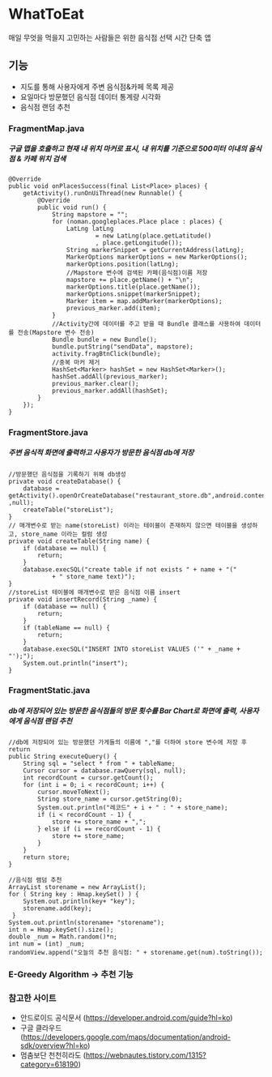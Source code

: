 # WhatToEat
매일 무엇을 먹을지 고민하는 사람들은 위한 음식점 선택 시간 단축 앱

## 기능
* 지도를 통해 사용자에게 주변 음식점&카페 목록 제공 
* 요일마다 방문했던 음식점 데이터 통계량 시각화
* 음식점 랜덤 추천 


### FragmentMap.java
##### 구글 맵을 호출하고 현재 내 위치 마커로 표시, 내 위치를 기준으로 500미터 이내의 음식점 & 카페 위치 검색
    @Override
    public void onPlacesSuccess(final List<Place> places) {
        getActivity().runOnUiThread(new Runnable() {
            @Override
            public void run() {
                String mapstore = "";
                for (noman.googleplaces.Place place : places) {
                    LatLng latLng
                            = new LatLng(place.getLatitude()
                            , place.getLongitude());
                    String markerSnippet = getCurrentAddress(latLng);
                    MarkerOptions markerOptions = new MarkerOptions();
                    markerOptions.position(latLng);
                    //Mapstore 변수에 검색된 카페(음식점)이름 저장
                    mapstore += place.getName() + "\n";
                    markerOptions.title(place.getName());
                    markerOptions.snippet(markerSnippet);
                    Marker item = map.addMarker(markerOptions);
                    previous_marker.add(item);
                }
                //Activity간에 데이터를 주고 받을 때 Bundle 클래스를 사용하여 데이터를 전송(Mapstore 변수 전송)
                Bundle bundle = new Bundle();
                bundle.putString("sendData", mapstore);
                activity.fragBtnClick(bundle);
                //중복 마커 제거
                HashSet<Marker> hashSet = new HashSet<Marker>();
                hashSet.addAll(previous_marker);
                previous_marker.clear();
                previous_marker.addAll(hashSet);
            }
        });
    }
   
### FragmentStore.java
##### 주변 음식적 화면에 출력하고 사용자가 방문한 음식점 db에 저장
    //방문했던 음식점을 기록하기 위해 db생성
    private void createDatabase() {
        database = getActivity().openOrCreateDatabase("restaurant_store.db",android.content.Context.MODE_PRIVATE ,null);
        createTable("storeList");
    }
    // 매개변수로 받는 name(storeList) 이라는 테이블이 존재하지 않으면 테이블을 생성하고, store_name 이라는 컬럼 생성
    private void createTable(String name) {
        if (database == null) {
            return;
        }
        database.execSQL("create table if not exists " + name + "("
                + " store_name text)");
    }
    //storeList 테이블에 매개변수로 받은 음식점 이름 insert
    private void insertRecord(String _name) {
        if (database == null) {
            return;
        }
        if (tableName == null) {
            return;
        }
        database.execSQL("INSERT INTO storeList VALUES ('" + _name + "');");
        System.out.println("insert");
    }
    
### FragmentStatic.java
##### db에 저장되어 있는 방문한 음식점들의 방문 횟수를 Bar Chart로 화면에 출력, 사용자에게 음식점 랜덤 추천 
    //db에 저장되어 있는 방문했던 가게들의 이름에 ","를 더하여 store 변수에 저장 후 return
    public String executeQuery() {
        String sql = "select * from " + tableName;
        Cursor cursor = database.rawQuery(sql, null);
        int recordCount = cursor.getCount();
        for (int i = 0; i < recordCount; i++) {
            cursor.moveToNext();
            String store_name = cursor.getString(0);
            System.out.println("레코드" + i + " : " + store_name);
            if (i < recordCount - 1) {
                store += store_name + ",";
            } else if (i == recordCount - 1) {
                store += store_name;
            }
        }
        return store;
    }
    
    //음식점 램덤 추천
    ArrayList storename = new ArrayList();
    for ( String key : Hmap.keySet() ) {
        System.out.println(key+ "key");
        storename.add(key);
     }
    System.out.println(storename+ "storename");
    int n = Hmap.keySet().size();
    double _num = Math.random()*n;
    int num = (int) _num;
    randomView.append("오늘의 추천 음식점: " + storename.get(num).toString());

### E-Greedy Algorithm -> 추천 기능 


### 참고한 사이트
- 안드로이드 공식문서 (https://developer.android.com/guide?hl=ko)
- 구글 클라우드 (https://developers.google.com/maps/documentation/android-sdk/overview?hl=ko)
- 멈춤보단 천천히라도 (https://webnautes.tistory.com/1315?category=618190)

